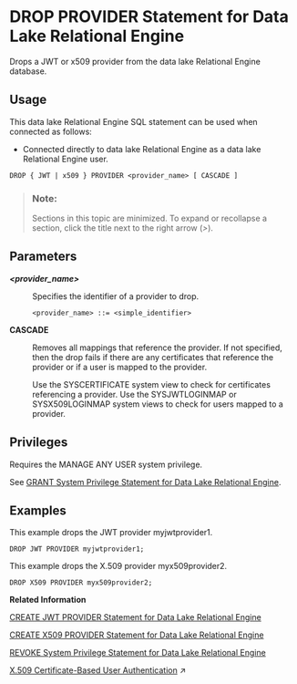 <!-- loioc20d71c4c669410780a5cab922e71c5d -->

# DROP PROVIDER Statement for Data Lake Relational Engine

Drops a JWT or x509 provider from the data lake Relational Engine database.



<a name="loioc20d71c4c669410780a5cab922e71c5d__section_ovp_dvr_znb"/>

## Usage

This data lake Relational Engine SQL statement can be used when connected as follows:

-   Connected directly to data lake Relational Engine as a data lake Relational Engine user.



```
DROP { JWT | x509 } PROVIDER <provider_name> [ CASCADE ]
```



> ### Note:  
> Sections in this topic are minimized. To expand or recollapse a section, click the title next to the right arrow \(*\>*\).



<a name="loioc20d71c4c669410780a5cab922e71c5d__IQ_Parameters"/>

## Parameters


<dl>
<dt><b>

*<provider\_name\>*

</b></dt>
<dd>

Specifies the identifier of a provider to drop.

```
<provider_name> ::= <simple_identifier>
```



</dd><dt><b>

CASCADE

</b></dt>
<dd>

Removes all mappings that reference the provider. If not specified, then the drop fails if there are any certificates that reference the provider or if a user is mapped to the provider.

Use the SYSCERTIFICATE system view to check for certificates referencing a provider. Use the SYSJWTLOGINMAP or SYSX509LOGINMAP system views to check for users mapped to a provider.



</dd>
</dl>



<a name="loioc20d71c4c669410780a5cab922e71c5d__IQ_Permissions"/>

## Privileges

Requires the MANAGE ANY USER system privilege.

See [GRANT System Privilege Statement for Data Lake Relational Engine](grant-system-privilege-statement-for-data-lake-relational-engine-a3dfcb0.md).



<a name="loioc20d71c4c669410780a5cab922e71c5d__section_gwx_f3p_p4b"/>

## Examples

This example drops the JWT provider myjwtprovider1.

```
DROP JWT PROVIDER myjwtprovider1;
```

This example drops the X.509 provider myx509provider2.

```
DROP X509 PROVIDER myx509provider2;
```

**Related Information**  


[CREATE JWT PROVIDER Statement for Data Lake Relational Engine](create-jwt-provider-statement-for-data-lake-relational-engine-49b7ee1.md "Defines a JWT provider in the data lake Relational Engine database.")

[CREATE X509 PROVIDER Statement for Data Lake Relational Engine](create-x509-provider-statement-for-data-lake-relational-engine-fe6ef48.md "Create an X.509 provider in the database.")

[REVOKE System Privilege Statement for Data Lake Relational Engine](revoke-system-privilege-statement-for-data-lake-relational-engine-a3eadda.md "Removes specific system privileges from specific users and the right to administer the privilege.")

[X.509 Certificate-Based User Authentication](https://help.sap.com/viewer/a89a0a8384f21015b1e7adbeca456f73/2024_3_QRC/en-US/c9bf672bbc2849568a1ff1d2fbc9a78d.html "Data lake Relational Engine supports X.509 client certificates for user authentication.") :arrow_upper_right:

